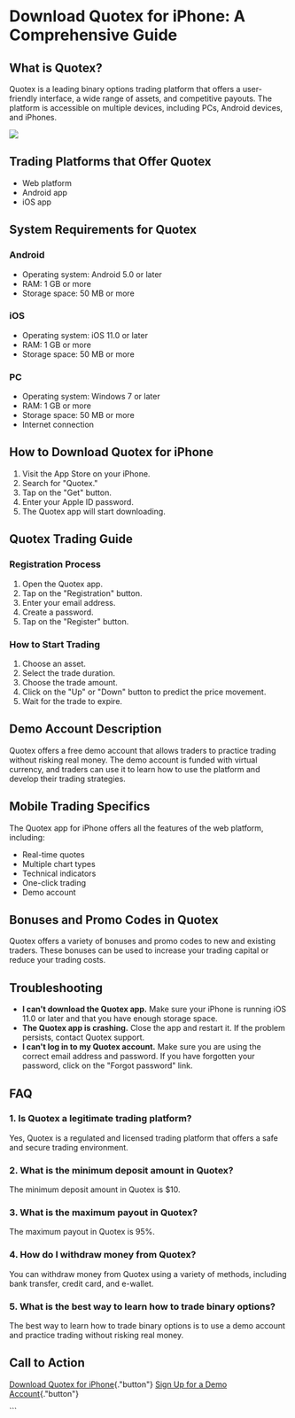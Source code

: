 # Download Quotex for iPhone: A Comprehensive Guide

## What is Quotex?

Quotex is a leading binary options trading platform that offers a
user-friendly interface, a wide range of assets, and competitive
payouts. The platform is accessible on multiple devices, including PCs,
Android devices, and iPhones.

[![](https://static.quotex.io/files/5_en/300_250.jpg)](https://traff.sbs/brokerqxsignupf)

## Trading Platforms that Offer Quotex

-   Web platform
-   Android app
-   iOS app

## System Requirements for Quotex

### Android

-   Operating system: Android 5.0 or later
-   RAM: 1 GB or more
-   Storage space: 50 MB or more

### iOS

-   Operating system: iOS 11.0 or later
-   RAM: 1 GB or more
-   Storage space: 50 MB or more

### PC

-   Operating system: Windows 7 or later
-   RAM: 1 GB or more
-   Storage space: 50 MB or more
-   Internet connection

## How to Download Quotex for iPhone

1.  Visit the App Store on your iPhone.
2.  Search for "Quotex."
3.  Tap on the "Get" button.
4.  Enter your Apple ID password.
5.  The Quotex app will start downloading.

## Quotex Trading Guide

### Registration Process

1.  Open the Quotex app.
2.  Tap on the "Registration" button.
3.  Enter your email address.
4.  Create a password.
5.  Tap on the "Register" button.

### How to Start Trading

1.  Choose an asset.
2.  Select the trade duration.
3.  Choose the trade amount.
4.  Click on the "Up" or "Down" button to predict the price
    movement.
5.  Wait for the trade to expire.

## Demo Account Description

Quotex offers a free demo account that allows traders to practice
trading without risking real money. The demo account is funded with
virtual currency, and traders can use it to learn how to use the
platform and develop their trading strategies.

## Mobile Trading Specifics

The Quotex app for iPhone offers all the features of the web platform,
including:

-   Real-time quotes
-   Multiple chart types
-   Technical indicators
-   One-click trading
-   Demo account

## Bonuses and Promo Codes in Quotex

Quotex offers a variety of bonuses and promo codes to new and existing
traders. These bonuses can be used to increase your trading capital or
reduce your trading costs.

## Troubleshooting

-   **I can\'t download the Quotex app.** Make sure your iPhone is
    running iOS 11.0 or later and that you have enough storage space.
-   **The Quotex app is crashing.** Close the app and restart it. If the
    problem persists, contact Quotex support.
-   **I can\'t log in to my Quotex account.** Make sure you are using
    the correct email address and password. If you have forgotten your
    password, click on the "Forgot password" link.

## FAQ

### 1. Is Quotex a legitimate trading platform?

Yes, Quotex is a regulated and licensed trading platform that offers a
safe and secure trading environment.

### 2. What is the minimum deposit amount in Quotex?

The minimum deposit amount in Quotex is \$10.

### 3. What is the maximum payout in Quotex?

The maximum payout in Quotex is 95%.

### 4. How do I withdraw money from Quotex?

You can withdraw money from Quotex using a variety of methods, including
bank transfer, credit card, and e-wallet.

### 5. What is the best way to learn how to trade binary options?

The best way to learn how to trade binary options is to use a demo
account and practice trading without risking real money.

## Call to Action

[Download Quotex for
iPhone](\%22https://traff.sbs/quotexonelink\%22){."button"} [Sign
Up for a Demo
Account](\%22https://traff.sbs/quotexonelink\%22){."button"}

\`\`\`

